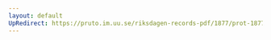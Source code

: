 ```yaml
---
layout: default
UpRedirect: https://pruto.im.uu.se/riksdagen-records-pdf/1877/prot-1877--ak--019/prot-1877--ak--019_013.pdf
---
```

